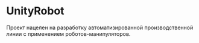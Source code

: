 # UnityRobot
Проект нацелен на разработку автоматизированной производственной линии с применением роботов-манипуляторов.
